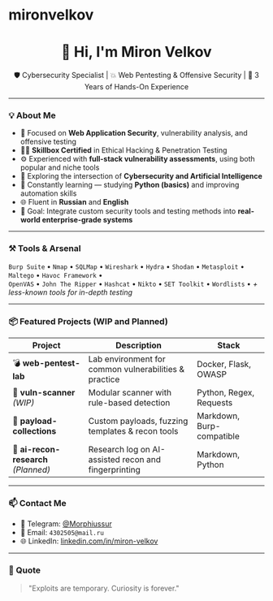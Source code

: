# mironvelkov
<h1 align="center">👋 Hi, I'm Miron Velkov</h1>

<p align="center">
  🛡️ Cybersecurity Specialist | 💥 Web Pentesting & Offensive Security | 🧠 3 Years of Hands-On Experience
</p>

---

### 💡 About Me

- 🎯 Focused on **Web Application Security**, vulnerability analysis, and offensive testing
- 🧑‍🎓 **Skillbox Certified** in Ethical Hacking & Penetration Testing
- ⚙️ Experienced with **full-stack vulnerability assessments**, using both popular and niche tools
- 🧠 Exploring the intersection of **Cybersecurity and Artificial Intelligence**
- 🚀 Constantly learning — studying **Python (basics)** and improving automation skills
- 🌐 Fluent in **Russian** and **English**
- 🎯 Goal: Integrate custom security tools and testing methods into **real-world enterprise-grade systems**

---

### ⚒️ Tools & Arsenal

`Burp Suite` • `Nmap` • `SQLMap` • `Wireshark` • `Hydra` • `Shodan` • `Metasploit` • `Maltego` • `Havoc Framework` •  
`OpenVAS` • `John The Ripper` • `Hashcat` • `Nikto` • `SET Toolkit` • `Wordlists` • *+ less-known tools for in-depth testing*

---

### 📦 Featured Projects (WIP and Planned)

| Project | Description | Stack |
|--------|-------------|-------|
| 💣 **web-pentest-lab** | Lab environment for common vulnerabilities & practice | Docker, Flask, OWASP |
| 🔧 **vuln-scanner** *(WIP)* | Modular scanner with rule-based detection | Python, Regex, Requests |
| 📂 **payload-collections** | Custom payloads, fuzzing templates & recon tools | Markdown, Burp-compatible |
| 🧠 **ai-recon-research** *(Planned)* | Research log on AI-assisted recon and fingerprinting | Markdown, Python |

---

### 📫 Contact Me

- 🛜 Telegram: [@Morphiussur](https://t.me/Morphiussur)
- 📧 Email: `4302505@mail.ru`
- 🌐 LinkedIn: [linkedin.com/in/miron-velkov](https://linkedin.com/in/your-link)

---

### 🧠 Quote

> "Exploits are temporary. Curiosity is forever."

